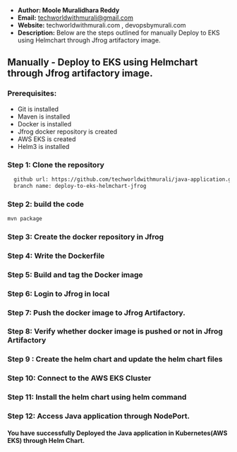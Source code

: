 + <b>Author: Moole Muralidhara Reddy</b></br>
+ <b>Email:</b> techworldwithmurali@gmail.com</br>
+ <b>Website:</b> techworldwithmurali.com , devopsbymurali.com</br>
+ <b>Description:</b> Below are the steps outlined for manually Deploy to EKS using Helmchart through Jfrog artifactory image.</br>

## Manually - Deploy to EKS using Helmchart through Jfrog artifactory image.

### Prerequisites:
+ Git is installed
+ Maven is installed
+ Docker is installed
+ Jfrog docker repository is created
+ AWS EKS is created
+ Helm3 is installed

### Step 1: Clone the repository
  
```xml
  github url: https://github.com/techworldwithmurali/java-application.git
  branch name: deploy-to-eks-helmchart-jfrog
```
### Step 2: build the code
```xml
mvn package
```
### Step 3: Create the docker repository in Jfrog
### Step 4: Write the Dockerfile
### Step 5: Build and tag the Docker image
### Step 6: Login to Jfrog in local
### Step 7: Push the docker image to Jfrog Artifactory.
### Step 8: Verify whether docker image is pushed or not in Jfrog Artifactory
### Step 9 : Create the helm chart and update the helm chart files
### Step 10: Connect to the AWS EKS Cluster
### Step 11: Install the helm chart using helm command
### Step 12: Access Java application through NodePort.

#### You have successfully Deployed the Java application in Kubernetes(AWS EKS) through Helm Chart.
